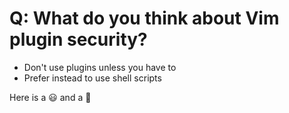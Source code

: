 # Q: What do you think about Vim plugin security?

* Don't use plugins unless you have to
* Prefer instead to use shell scripts

Here is a 😃 and a 🐻


